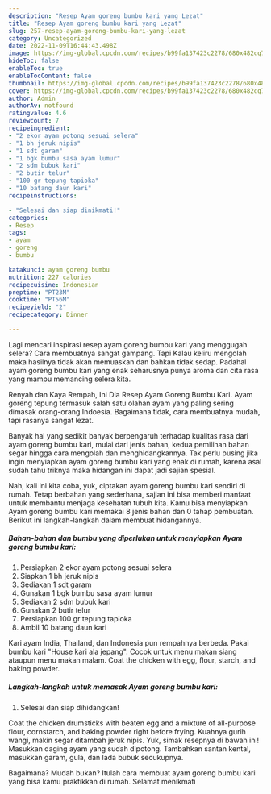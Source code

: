 ```yaml
---
description: "Resep Ayam goreng bumbu kari yang Lezat"
title: "Resep Ayam goreng bumbu kari yang Lezat"
slug: 257-resep-ayam-goreng-bumbu-kari-yang-lezat
category: Uncategorized
date: 2022-11-09T16:44:43.498Z
image: https://img-global.cpcdn.com/recipes/b99fa137423c2278/680x482cq70/ayam-goreng-bumbu-kari-foto-resep-utama.jpg
hideToc: false
enableToc: true
enableTocContent: false
thumbnail: https://img-global.cpcdn.com/recipes/b99fa137423c2278/680x482cq70/ayam-goreng-bumbu-kari-foto-resep-utama.jpg
cover: https://img-global.cpcdn.com/recipes/b99fa137423c2278/680x482cq70/ayam-goreng-bumbu-kari-foto-resep-utama.jpg
author: Admin
authorAv: notfound
ratingvalue: 4.6
reviewcount: 7
recipeingredient:
- "2 ekor ayam potong sesuai selera"
- "1 bh jeruk nipis"
- "1 sdt garam"
- "1 bgk bumbu sasa ayam lumur"
- "2 sdm bubuk kari"
- "2 butir telur"
- "100 gr tepung tapioka"
- "10 batang daun kari"
recipeinstructions:

- "Selesai dan siap dinikmati!"
categories:
- Resep
tags:
- ayam
- goreng
- bumbu

katakunci: ayam goreng bumbu 
nutrition: 227 calories
recipecuisine: Indonesian
preptime: "PT23M"
cooktime: "PT56M"
recipeyield: "2"
recipecategory: Dinner

---
```



Lagi mencari inspirasi resep ayam goreng bumbu kari yang menggugah selera? Cara membuatnya sangat gampang. Tapi Kalau keliru mengolah maka hasilnya tidak akan memuaskan dan bahkan tidak sedap. Padahal ayam goreng bumbu kari yang enak seharusnya punya aroma dan cita rasa yang mampu memancing selera kita.


Renyah dan Kaya Rempah, Ini Dia Resep Ayam Goreng Bumbu Kari. Ayam goreng tepung termasuk salah satu olahan ayam yang paling sering dimasak orang-orang Indoesia. Bagaimana tidak, cara membuatnya mudah, tapi rasanya sangat lezat.

Banyak hal yang sedikit banyak berpengaruh terhadap kualitas rasa dari ayam goreng bumbu kari, mulai dari jenis bahan, kedua pemilihan bahan segar hingga cara mengolah dan menghidangkannya. Tak perlu pusing jika ingin menyiapkan ayam goreng bumbu kari yang enak di rumah, karena asal sudah tahu triknya maka hidangan ini dapat jadi sajian spesial.


Nah, kali ini kita coba, yuk, ciptakan ayam goreng bumbu kari sendiri di rumah. Tetap berbahan yang sederhana, sajian ini bisa memberi manfaat untuk membantu menjaga kesehatan tubuh kita. Kamu bisa menyiapkan Ayam goreng bumbu kari memakai 8 jenis bahan dan 0 tahap pembuatan. Berikut ini langkah-langkah dalam membuat hidangannya.

<!--inarticleads1-->

##### Bahan-bahan dan bumbu yang diperlukan untuk menyiapkan Ayam goreng bumbu kari:

1. Persiapkan 2 ekor ayam potong sesuai selera
1. Siapkan 1 bh jeruk nipis
1. Sediakan 1 sdt garam
1. Gunakan 1 bgk bumbu sasa ayam lumur
1. Sediakan 2 sdm bubuk kari
1. Gunakan 2 butir telur
1. Persiapkan 100 gr tepung tapioka
1. Ambil 10 batang daun kari


Kari ayam India, Thailand, dan Indonesia pun rempahnya berbeda. Pakai bumbu kari &#34;House kari ala jepang&#34;. Cocok untuk menu makan siang ataupun menu makan malam. Coat the chicken with egg, flour, starch, and baking powder. 

<!--inarticleads2-->

##### Langkah-langkah untuk memasak Ayam goreng bumbu kari:


1. Selesai dan siap dihidangkan!

Coat the chicken drumsticks with beaten egg and a mixture of all-purpose flour, cornstarch, and baking powder right before frying. Kuahnya gurih wangi, makin segar ditambah jeruk nipis. Yuk, simak resepnya di bawah ini! Masukkan daging ayam yang sudah dipotong. Tambahkan santan kental, masukkan garam, gula, dan lada bubuk secukupnya. 

Bagaimana? Mudah bukan? Itulah cara membuat ayam goreng bumbu kari yang bisa kamu praktikkan di rumah. Selamat menikmati
